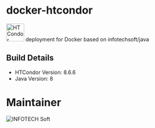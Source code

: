 # docker-htcondor
<a href="https://research.cs.wisc.edu/htcondor"><img src="https://research.cs.wisc.edu/htcondor/images/white_bird_logo.png" height="48px" alt="HTCondor"/></a> deployment for Docker based on infotechsoft/java

## Build Details
 * HTCondor Version: 8.6.6
 * Java Version: 8
 
# Maintainer 
![INFOTECH Soft](http://infotechsoft.com/wp-content/uploads/2017/04/InfotechSoft_logo-small.png "INFOTECH Soft, Inc.")